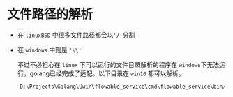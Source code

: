 # 文件路径的解析


- 在 `linuxBSD` 中很多文件路径都会以`'/'`分割

- 在 `windows` 中则是 `'\\'`

  不过不必担心在 `linux` 下可以运行的文件目录解析的程序在 `windows`下无法运行，golang已经完成了适配。以下目录在 `win10` 都可以解析。

```powershell
	D:\Projects\Golang\Uwin\flowable_service\cmd\flowable_service\bin/../conf/conf.yaml
```
